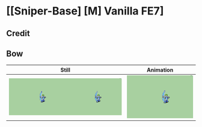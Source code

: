 # [\[Sniper-Base\] \[M\] Vanilla FE7]

## Credit


	
## Bow

| Still | Animation |
| :---: | :-------: |
| ![Bow still](./Bow_000.png) | ![Bow animation](./Bow.gif) |
